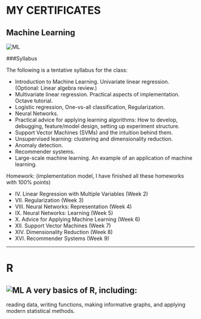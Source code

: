 MY CERTIFICATES
===============
Machine Learning
----------------

![ML](https://raw.github.com/Yang-Zhou/certificate/master/ML.png)

###Syllabus

The following is a tentative syllabus for the class:
*  Introduction to Machine Learning. Univariate linear regression. (Optional: Linear algebra review.)
*  Multivariate linear regression. Practical aspects of implementation. Octave tutorial.  
*  Logistic regression, One-vs-all classification, Regularization.
*  Neural Networks.
*  Practical advice for applying learning algorithms: How to develop, debugging, feature/model design, setting up experiment structure.
*  Support Vector Machines (SVMs) and the intuition behind them.
*  Unsupervised learning: clustering and dimensionality reduction.
*  Anomaly detection.
*  Recommender systems.
*  Large-scale machine learning. An example of an application of machine learning.

Homework: (implementation model, I have finished all these homeworks with 100% points)  
*  IV. Linear Regression with Multiple Variables (Week 2)
*  VII. Regularization (Week 3)
*  VIII. Neural Networks: Representation (Week 4)
*  IX. Neural Networks: Learning (Week 5)
*  X. Advice for Applying Machine Learning (Week 6)
*  XII. Support Vector Machines (Week 7)
*  XIV. Dimensionality Reduction (Week 8)
*  XVI. Recommender Systems (Week 9)
  
----------

R
=
![ML](https://raw.github.com/Yang-Zhou/certificate/master/R.png)
A very basics of R, including:
------------------------------
reading data, writing functions, making informative graphs, and applying modern statistical methods.
